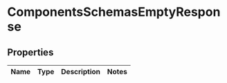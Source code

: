 # ComponentsSchemasEmptyResponse

## Properties
Name | Type | Description | Notes
------------ | ------------- | ------------- | -------------

